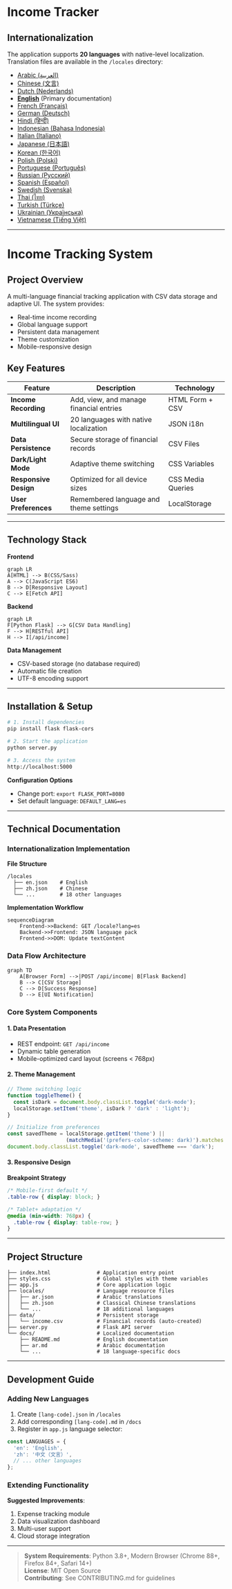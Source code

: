 # Income Tracker
## Internationalization
The application supports **20 languages** with native-level localization. Translation files are available in the `/locales` directory:

- [Arabic (العربية)](ar.md)
- [Chinese (文言)](zh.md)
- [Dutch (Nederlands)](nl.md)
- **[English](README.md)** (Primary documentation)
- [French (Français)](fr.md)
- [German (Deutsch)](de.md)
- [Hindi (हिन्दी)](hi.md)
- [Indonesian (Bahasa Indonesia)](id.md)
- [Italian (Italiano)](it.md)
- [Japanese (日本語)](ja.md)
- [Korean (한국어)](ko.md)
- [Polish (Polski)](pl.md)
- [Portuguese (Português)](pt.md)
- [Russian (Русский)](ru.md)
- [Spanish (Español)](es.md)
- [Swedish (Svenska)](sv.md)
- [Thai (ไทย)](th.md)
- [Turkish (Türkçe)](tr.md)
- [Ukrainian (Українська)](uk.md)
- [Vietnamese (Tiếng Việt)](vi.md)

---

# Income Tracking System

## Project Overview
A multi-language financial tracking application with CSV data storage and adaptive UI. The system provides:

- Real-time income recording
- Global language support
- Persistent data management
- Theme customization
- Mobile-responsive design

## Key Features
| Feature | Description | Technology |
|---------|-------------|------------|
| **Income Recording** | Add, view, and manage financial entries | HTML Form + CSV |
| **Multilingual UI** | 20 languages with native localization | JSON i18n |
| **Data Persistence** | Secure storage of financial records | CSV Files |
| **Dark/Light Mode** | Adaptive theme switching | CSS Variables |
| **Responsive Design** | Optimized for all device sizes | CSS Media Queries |
| **User Preferences** | Remembered language and theme settings | LocalStorage |

---

## Technology Stack
**Frontend**  
```mermaid
graph LR
A[HTML] --> B(CSS/Sass)
A --> C(JavaScript ES6)
B --> D[Responsive Layout]
C --> E[Fetch API]
```

**Backend**  
```mermaid
graph LR
F[Python Flask] --> G[CSV Data Handling]
F --> H[RESTful API]
H --> I[/api/income]
```

**Data Management**  
- CSV-based storage (no database required)
- Automatic file creation
- UTF-8 encoding support

---

## Installation & Setup
```bash
# 1. Install dependencies
pip install flask flask-cors

# 2. Start the application
python server.py

# 3. Access the system
http://localhost:5000
```

**Configuration Options**  
- Change port: `export FLASK_PORT=8080`
- Set default language: `DEFAULT_LANG=es`

---

## Technical Documentation

### Internationalization Implementation
**File Structure**  
```
/locales
  ├── en.json    # English
  ├── zh.json    # Chinese
  └── ...        # 18 other languages
```

**Implementation Workflow**  
```mermaid
sequenceDiagram
    Frontend->>Backend: GET /locale?lang=es
    Backend->>Frontend: JSON language pack
    Frontend->>DOM: Update textContent
```

### Data Flow Architecture
```mermaid
graph TD
    A[Browser Form] -->|POST /api/income| B[Flask Backend]
    B --> C[CSV Storage]
    C --> D[Success Response]
    D --> E[UI Notification]
```

### Core System Components
#### 1. Data Presentation
- REST endpoint: `GET /api/income`
- Dynamic table generation
- Mobile-optimized card layout (screens < 768px)

#### 2. Theme Management
```javascript
// Theme switching logic
function toggleTheme() {
  const isDark = document.body.classList.toggle('dark-mode');
  localStorage.setItem('theme', isDark ? 'dark' : 'light');
}

// Initialize from preferences
const savedTheme = localStorage.getItem('theme') || 
                   (matchMedia('(prefers-color-scheme: dark)').matches ? 'dark' : 'light');
document.body.classList.toggle('dark-mode', savedTheme === 'dark');
```

#### 3. Responsive Design
**Breakpoint Strategy**  
```css
/* Mobile-first default */
.table-row { display: block; }

/* Tablet+ adaptation */
@media (min-width: 768px) {
  .table-row { display: table-row; }
}
```

---

## Project Structure
```
├── index.html               # Application entry point
├── styles.css               # Global styles with theme variables
├── app.js                   # Core application logic
├── locales/                 # Language resource files
│   ├── ar.json              # Arabic translations
│   ├── zh.json              # Classical Chinese translations
│   └── ...                  # 18 additional languages
├── data/                    # Persistent storage
│   └── income.csv           # Financial records (auto-created)
├── server.py                # Flask API server
└── docs/                    # Localized documentation
    ├── README.md            # English documentation
    ├── ar.md                # Arabic documentation
    └── ...                  # 18 language-specific docs
```

---

## Development Guide
### Adding New Languages
1. Create `[lang-code].json` in `/locales`
2. Add corresponding `[lang-code].md` in `/docs`
3. Register in `app.js` language selector:
```javascript
const LANGUAGES = {
  'en': 'English',
  'zh': '中文（文言）',
  // ... other languages
};
```

### Extending Functionality
**Suggested Improvements**:
1. Expense tracking module
2. Data visualization dashboard
3. Multi-user support
4. Cloud storage integration

---

> **System Requirements**: Python 3.8+, Modern Browser (Chrome 88+, Firefox 84+, Safari 14+)  
> **License**: MIT Open Source  
> **Contributing**: See CONTRIBUTING.md for guidelines
```
